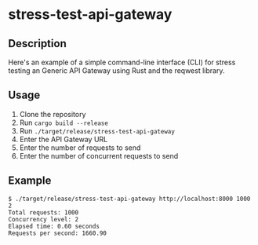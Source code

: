 # stress-test-api-gateway

## Description

Here's an example of a simple command-line interface (CLI) for stress testing an Generic API Gateway using Rust and the reqwest library.

## Usage

1. Clone the repository
2. Run `cargo build --release`
3. Run `./target/release/stress-test-api-gateway`
4. Enter the API Gateway URL
5. Enter the number of requests to send
6. Enter the number of concurrent requests to send

## Example

```shell
$ ./target/release/stress-test-api-gateway http://localhost:8000 1000 2
Total requests: 1000
Concurrency level: 2
Elapsed time: 0.60 seconds
Requests per second: 1660.90

```

